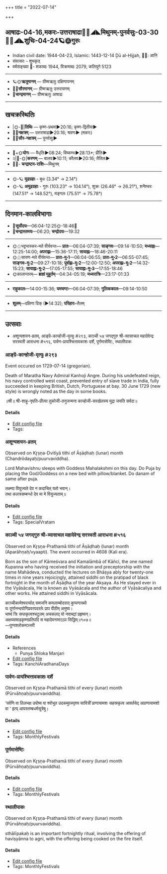+++
title = "2022-07-14"

+++
## आषाढः-04-16,मकरः-उत्तराषाढा🌛🌌◢◣मिथुनम्-पुनर्वसुः-03-30🌌🌞◢◣शुचिः-04-24🪐🌞गुरुः
- Indian civil date: 1944-04-23, Islamic: 1443-12-14 Ḏū al-Ḥijjah, 🌌🌞: आऩि
- संवत्सरः - शुभकृत्
- वर्षसङ्ख्या 🌛- शकाब्दः 1944, विक्रमाब्दः 2079, कलियुगे 5123
___________________
- 🪐🌞**ऋतुमानम्** — ग्रीष्मऋतुः दक्षिणायनम्
- 🌌🌞**सौरमानम्** — ग्रीष्मऋतुः उत्तरायणम्
- 🌛**चान्द्रमानम्** — ग्रीष्मऋतुः आषाढः
___________________


## खचक्रस्थितिः
- |🌞-🌛|**तिथिः** — कृष्ण-प्रथमा►20:16; कृष्ण-द्वितीया►  
- 🌌🌛**नक्षत्रम्** — उत्तराषाढा►20:16; श्रवणः► (मकरः)  
- 🌌🌞**सौर-नक्षत्रम्** — पुनर्वसुः►  
___________________
- 🌛+🌞**योगः** — वैधृतिः►08:24; विष्कम्भः►28:13*; प्रीतिः►  
- २|🌛-🌞|**करणम्** — बालवः►10:11; कौलवः►20:16; तैतिलः►  
- 🌌🌛- **चन्द्राष्टम-राशिः**—मिथुनम्  
___________________
- 🌞-🪐 **मूढग्रहाः** - बुधः (3.34° → 2.14°)
- 🌞-🪐 **अमूढग्रहाः** - गुरुः (103.23° → 104.14°), शुक्रः (26.46° → 26.21°), शनैश्चरः (147.51° → 148.52°), मङ्गलः (75.51° → 75.78°)
___________________


## दिनमान-कालविभागाः
- 🌅**सूर्योदयः**—06:04-12:25🌞️-18:46🌇  
- 🌛**चन्द्रास्तमयः**—06:20; **चन्द्रोदयः**—19:32  
___________________
- 🌞⚝भट्टभास्कर-मते वीर्यवन्तः— **प्रातः**—06:04-07:39; **साङ्गवः**—09:14-10:50; **मध्याह्नः**—12:25-14:00; **अपराह्णः**—15:36-17:11; **सायाह्नः**—18:46-20:11  
- 🌞⚝सायण-मते वीर्यवन्तः— **प्रातः-मु॰1**—06:04-06:55; **प्रातः-मु॰2**—06:55-07:45; **साङ्गवः-मु॰2**—09:27-10:18; **पूर्वाह्णः-मु॰2**—12:00-12:50; **अपराह्णः-मु॰2**—14:32-15:23; **सायाह्नः-मु॰2**—17:05-17:55; **सायाह्नः-मु॰3**—17:55-18:46  
- 🌞कालान्तरम्— **ब्राह्मं मुहूर्तम्**—04:34-05:19; **मध्यरात्रिः**—23:17-01:33  
___________________
- **राहुकालः**—14:00-15:36; **यमघण्टः**—06:04-07:39; **गुलिककालः**—09:14-10:50  
___________________
- **शूलम्**—दक्षिणा दिक् (►14:32); **परिहारः**–तैलम्  
___________________

## उत्सवाः
- अशून्यशयन-व्रतम्, आङ्ग्रॆ-कान्होजी-मृत्युः #२९३, काञ्ची ५४ जगद्गुरु श्री-व्यासाचल महादेवेन्द्र सरस्वती आराधना #५१६, पार्वण-प्रायश्चित्तावकाशः दर्शे, पूर्णमासेष्टिः, स्थालीपाकः
### आङ्ग्रॆ-कान्होजी-मृत्युः #२९३

Event occured on 1729-07-14 (gregorian). 

Death of Maratha Navy Admiral Kanhoji Angre. During his undefeated reign, his navy controlled west coast, prevented entry of slave trade in India, fully succeeded in keeping British, Dutch, Portuguese at bay. 30 June 1729 (new style) is wrongly noted as the day in some books.

॥श्री॥ श्री-शाहू-नृपति-प्रीत्या तुकोजी-तनुजन्मना कान्होजी-सरखेलस्य मुद्रा जयति सर्वदा॥

#### Details
- [Edit config file](https://github.com/jyotisham/adyatithi/blob/master/mahApuruSha/xatra-later/gregorian/day/07/14/AngrE-kAnhojI-mRtyuH.toml)
- Tags: 


### अशून्यशयन-व्रतम्

Observed on Kr̥ṣṇa-Dvitīyā tithi of Āṣāḍhaḥ (lunar) month (Chandrōdayaḥ/puurvaviddha). 

Lord Mahavishnu sleeps with Goddess Mahalakshmi on this day. Do Puja by placing the God/Goddess on a new bed with pillow/blanket. Do danam of same after puja.

लक्ष्म्या वियुज्यते देव न कदाचित् यतो भवान्।  
तथा कलत्रसम्बन्धो देव मा मे वियुज्यताम्॥



#### Details
- [Edit config file](https://github.com/jyotisham/adyatithi/blob/master/devatA/vaiShNava/lunar_month/tithi/04/17/azUnyazayana-vratam~1.toml)
- Tags: SpecialVratam


### काञ्ची ५४ जगद्गुरु श्री-व्यासाचल महादेवेन्द्र सरस्वती आराधना #५१६

Observed on Kr̥ṣṇa-Prathamā tithi of Āṣāḍhaḥ (lunar) month (Aparāhṇaḥ/vyaapti). The event occurred in 4608 (Kali era).  


Born as the son of Kāmeśvara and Kamalāmbā of Kāñci, the one named Kupanna who having received the initiation and preceptorship with the name Mahādeva, conducted the lectures on Bhāṣya ably for twenty-one times in nine years rejoicingly, attained siddhi on the pratipad of black fortnight in the month of Āṣāḍha of the year Akṣaya. As He stayed ever in the Vyāsācala, He is known as Vyāsācala and the author of Vyāsācaliya and other works. He attained siddhi in Vyāsācala.

काञ्चीकामेश्वरार्यात् समजनि कमलाम्बोदरात् कुप्पणाख्यो  
यः पूर्णानन्दयोगिप्रवरपदरतेः प्राप पीठीम् अमुष्य।  
भाष्यं त्रिः सप्तकृत्वश्चटुलम् अचकलद् यो नवाब्द्यां प्रहृष्यन्।  
 अक्षय्याषाढकृष्णप्रतिपदि स महादेवनामाऽऽप सिद्धिम्॥१०७॥  
—पुण्यश्लोकमञ्जरी



#### Details
- References
  - Punya Shloka Manjari
- [Edit config file](https://github.com/jyotisham/adyatithi/blob/master/mahApuruSha/kAnchI-maTha/lunar_month/tithi/04/16/kAJcI_54_jagadguru_zrI~vyAsAcala_mahAdEvEndra_sarasvatI_ArAdhanA.toml)
- Tags: KanchiAradhanaDays


### पार्वण-प्रायश्चित्तावकाशः दर्शे

Observed on Kr̥ṣṇa-Prathamā tithi of every (lunar) month (Pūrvāhṇaḥ/puurvaviddha). 

'पर्वणि वा तिलभक्ष उपोष्य वा श्वोभूत उदकमुपस्पृश्य सावित्रीं प्राणायामशः सहस्रकृत्व आवर्तयेद् अप्राणायामशो वा ' इत्य् आपस्तम्बधर्मसूत्रेषु।

#### Details
- [Edit config file](https://github.com/jyotisham/adyatithi/blob/master/gRhya/Apastamba/lunar_month/tithi/00/16/pArvaNa-prAyashcittAvakAshaH_16.toml)
- Tags: MonthlyFestivals


### पूर्णमासेष्टिः

Observed on Kr̥ṣṇa-Prathamā tithi of every (lunar) month (Pūrvāhṇaḥ/puurvaviddha). 



#### Details
- [Edit config file](https://github.com/jyotisham/adyatithi/blob/master/gRhya/general/lunar_month/tithi/00/16/pUrNamAseShTiH.toml)
- Tags: MonthlyFestivals


### स्थालीपाकः

Observed on Kr̥ṣṇa-Prathamā tithi of every (lunar) month (Pūrvāhṇaḥ/puurvaviddha). 

sthālīpakaḥ is an important fortnightly ritual, involving the offering of haviṣyānna to agni, with the offering being cooked on the fire itself.

#### Details
- [Edit config file](https://github.com/jyotisham/adyatithi/blob/master/gRhya/general/lunar_month/tithi/00/16/sthAlIpAkaH_16.toml)
- Tags: MonthlyFestivals


